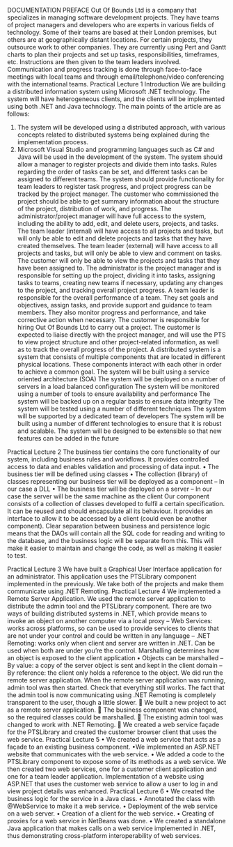 DOCUMENTATION
PREFACE
Out Of Bounds Ltd is a company that specializes in managing software development projects. They have teams of project managers and developers who are experts in various fields of technology. Some of their teams are based at their London premises, but others are at geographically distant locations. For certain projects, they outsource work to other companies.
They are currently using Pert and Gantt charts to plan their projects and set up tasks, responsibilities, timeframes, etc. Instructions are then given to the team leaders involved. Communication and progress tracking is done through face-to-face meetings with local teams and through email/telephone/video conferencing with the international teams.
Practical Lecture 1
Introduction
We are building a distributed information system using Microsoft .NET technology. The system will have heterogeneous clients, and the clients will be implemented using both .NET and Java technology.
The main points of the article are as follows: 
1.	The system will be developed using a distributed approach, with various concepts related to distributed systems being explained during the implementation process.
2.	Microsoft Visual Studio and programming languages such as C# and Java will be used in the development of the system.
The system should allow a manager to register projects and divide them into tasks. Rules regarding the order of tasks can be set, and different tasks can be assigned to different teams. The system should provide functionality for team leaders to register task progress, and project progress can be tracked by the project manager. The customer who commissioned the project should be able to get summary information about the structure of the project, distribution of work, and progress.
The administrator/project manager will have full access to the system, including the ability to add, edit, and delete users, projects, and tasks. The team leader (internal) will have access to all projects and tasks, but will only be able to edit and delete projects and tasks that they have created themselves. The team leader (external) will have access to all projects and tasks, but will only be able to view and comment on tasks. The customer will only be able to view the projects and tasks that they have been assigned to.
The administrator is the project manager and is responsible for setting up the project, dividing it into tasks, assigning tasks to teams, creating new teams if necessary, updating any changes to the project, and tracking overall project progress.
A team leader is responsible for the overall performance of a team. They set goals and objectives, assign tasks, and provide support and guidance to team members. They also monitor progress and performance, and take corrective action when necessary.
The customer is responsible for hiring Out Of Bounds Ltd to carry out a project. The customer is expected to liaise directly with the project manager, and will use the PTS to view project structure and other project-related information, as well as to track the overall progress of the project.
A distributed system is a system that consists of multiple components that are located in different physical locations. These components interact with each other in order to achieve a common goal.
 The system will be built using a service oriented architecture (SOA) 
The system will be deployed on a number of servers in a load balanced configuration 
The system will be monitored using a number of tools to ensure availability and performance
The system will be backed up on a regular basis to ensure data integrity 
The system will be tested using a number of different techniques
The system will be supported by a dedicated team of developers
The system will be built using a number of different technologies to ensure that it is robust and scalable.
The system will be designed to be extensible so that new features can be added in the future

Practical Lecture 2
The business tier contains the core functionality of our system, including business rules and workflows. It provides controlled access to data and enables validation and processing of data input.
• The business tier will be defined using classes 
• The collection (library) of classes representing our business tier will be deployed as a component – In our case a DLL
 • The business tier will be deployed on a server – In our case the server will be the same machine as the client
Our component consists of a collection of classes developed to fulfil a certain specification. It can be reused and should encapsulate all its behaviour. It provides an interface to allow it to be accessed by a client (could even be another component).
Clear separation between business and persistence logic means that the DAOs will contain all the SQL code for reading and writing to the database, and the business logic will be separate from this. This will make it easier to maintain and change the code, as well as making it easier to test.

Practical Lecture 3
We have built a Graphical User Interface application for an administrator. This application uses the PTSLibrary component implemented in the previously. We take both of the projects and make them communicate using .NET Remoting.
Practical Lecture 4
We implemented a Remote Server Application. 
We used the remote server application to distribute the admin tool and the PTSLibrary component.
There are two ways of building distributed systems in .NET, which provide means to invoke an object on another computer via a local proxy – Web Services: works across platforms, so can be used to provide services to clients that are not under your control and could be written in any language – .NET Remoting: works only when client and server are written in .NET. Can be used when both are under you’re the control.
Marshalling determines how an object is exposed to the client application
 • Objects can be marshalled 
– By value: a copy of the server object is sent and kept in the client domain
 – By reference: the client only holds a reference to the object.
We did run the remote server application. When the remote server application was running, admin tool was then started. Check that everything still works. The fact that the admin tool is now communicating using .NET Remoting is completely transparent to the user, though a little slower.
	We built a new project to act as a remote server application.
	The business component was changed, so the required classes could be marshalled.
	The existing admin tool was changed to work with .NET Remoting. 
	We created a web service façade for the PTSLibrary and created the customer browser client that uses the web service.
Practical Lecture 5
•  We created a web service that acts as a façade to an existing business component.
•We implemented an ASP.NET website that communicates with the web service.
• We added a code to the PTSLibrary component to expose some of its methods as a web service. We then created two web services, one for a customer client application and one for a team leader application. Implementation of a website using ASP.NET that uses the customer web service to allow a user to log in and view project details was enhanced.
Practical Lecture 6
•	We created the business logic for the service in a Java class.
•	Annotated the class with @WebService to make it a web service. 
•	Deployment of the web service on a web server.
•	Creation of a client for the web service.
•	Creating of proxies for a web service in NetBeans was done.
•	 We created a standalone Java application that makes calls on a web service implemented in .NET, thus demonstrating cross-platform interoperability of web services.
